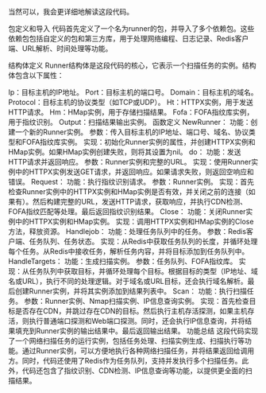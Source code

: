 当然可以，我会更详细地解读这段代码。

包定义和导入
代码首先定义了一个名为runner的包，并导入了多个依赖包。这些依赖包包括自定义的包和第三方库，用于处理网络编程、日志记录、Redis客户端、URL解析、时间处理等功能。

结构体定义
Runner结构体是这段代码的核心，它表示一个扫描任务的实例。结构体包含以下属性：

Ip：目标主机的IP地址。
Port：目标主机的端口号。
Domain：目标主机的域名。
Protocol：目标主机的协议类型（如TCP或UDP）。
Ht：HTTPX实例，用于发送HTTP请求。
Hm：HMap实例，用于存储扫描结果。
Fofa：FOFA指纹库实例，用于指纹识别。
Output：扫描结果输出实例。
函数定义
NewRunner：
功能：创建一个新的Runner实例。
参数：传入目标主机的IP地址、端口号、域名、协议类型和FOFA指纹库实例。
实现：初始化Runner实例的属性，并创建HTTPX实例和HMap实例。如果HMap实例创建失败，则将其设置为nil。
do：
功能：发送HTTP请求并返回响应。
参数：Runner实例和完整的URL。
实现：使用Runner实例中的HTTPX实例发送GET请求，并返回响应。如果请求失败，则返回空响应和错误。
Request：
功能：执行指纹识别请求。
参数：Runner实例。
实现：首先检查Runner实例中的HTTPX实例和HMap实例是否有效，并关闭之前的连接（如果有）。然后构建完整的URL，发送HTTP请求，获取响应，并执行CDN检测、FOFA指纹匹配等处理。最后返回指纹识别结果。
Close：
功能：关闭Runner实例中的HTTPX实例和HMap实例。
实现：调用HTTPX实例和HMap实例的Close方法，释放资源。
Handlejob：
功能：处理任务队列中的任务。
参数：Redis客户端、任务队列、任务状态。
实现：从Redis中获取任务队列的长度，并循环处理每个任务。从Redis中接收任务，解析任务内容，并将目标添加到任务队列中。
HandleTargets：
功能：生成扫描实例。
参数：任务队列、FOFA指纹库。
实现：从任务队列中获取目标，并循环处理每个目标。根据目标的类型（IP地址、域名或URL），执行不同的处理逻辑。对于域名或URL目标，还会执行域名解析。最后创建Runner实例，并将其实例添加到结果列表中。
Scan：
功能：执行扫描任务。
参数：Runner实例、Nmap扫描实例、IP信息查询实例。
实现：首先检查目标是否存在CDN，并跳过存在CDN的目标。然后执行主机存活探测，如果主机存活，则执行普通端口探测和Web端口探测。同时，还会执行IP信息查询，并将结果填充到Runner实例的输出结果中。最后返回输出结果。
功能总结
这段代码实现了一个网络扫描任务的运行实例，包括任务处理、扫描实例生成、扫描执行等功能。通过Runner实例，可以方便地执行各种网络扫描任务，并将结果返回给调用方。同时，代码还使用了Redis作为任务队列，支持并发执行多个扫描任务。此外，代码还包含了指纹识别、CDN检测、IP信息查询等功能，以提供更全面的扫描结果。